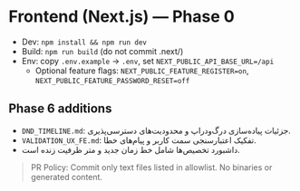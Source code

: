 # Frontend (Next.js) — Phase 0



- Dev: `npm install && npm run dev`
- Build: `npm run build` (do not commit .next/)
- Env: copy `.env.example` → `.env`, set `NEXT_PUBLIC_API_BASE_URL=/api`
  - Optional feature flags: `NEXT_PUBLIC_FEATURE_REGISTER=on`, `NEXT_PUBLIC_FEATURE_PASSWORD_RESET=off`

## Phase 6 additions

- `DND_TIMELINE.md`: جزئیات پیاده‌سازی درگ‌ودراپ و محدودیت‌های دسترسی‌پذیری.
- `VALIDATION_UX_FE.md`: تفکیک اعتبارسنجی سمت کاربر و پیام‌های خطا.
- داشبورد تخصیص‌ها شامل خط زمان جدید و متر ظرفیت زنده است.

> PR Policy: Commit only text files listed in allowlist. No binaries or generated content.
